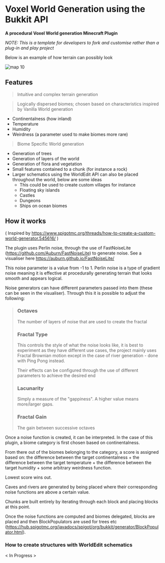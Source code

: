 # Voxel World Generation using the Bukkit API 

**A procedural Voxel World generation Minecraft Plugin** 

*NOTE: This is a template for developers to fork and customise rather than a plug-in and play project* 

Below is an example of how terrain can possibly look 

![map 10](https://github.com/Sujan-Naik/Minecraft-World-Generation/assets/125016948/6179db7d-dfdd-4281-affc-d096ffc3ab2a)

## Features
> Intuitive and complex terrain generation

> Logically dispersed biomes; chosen based on characteristics inspired by Vanilla World generation
- Continentalness (how inland)
- Temperature
- Humidity
- Weirdness (a parameter used to make biomes more rare)

> Biome Specific World generation
- Generation of trees
- Generation of layers of the world
- Generation of flora and vegetation
- Small features contained to a chunk (for instance a rock)
- Larger schematics using the WorldEdit API can also be placed throughout the world, below are some ideas
  - This could be used to create custom villages for instance
  - Floating sky islands
  - Castles
  - Dungeons
  - Ships on ocean biomes
  

## How it works 
( Inspired by https://www.spigotmc.org/threads/how-to-create-a-custom-world-generator.545616/ )

The plugin uses Perlin noise, through the use of FastNoiseLite (https://github.com/Auburn/FastNoiseLite) to generate noise. See a visualiser here https://auburn.github.io/FastNoiseLite/ 

This noise parameter is a value from -1 to 1. Perlin noise is a type of gradient noise meaning it is effective at procedurally generating terrain that looks smooth and appears logical. 

Noise generators can have different parameters passed into them (these can be seen in the visualiser). Through this it is possible to adjust the following:
>
> ### Octaves
> The number of layers of noise that are used to create the fractal
>
> ### Fractal Type
> This controls the style of what the noise looks like, it is best to experiment as they have different use cases, the project mainly uses Fractal Brownian motion except in the case of river generation - done with Ping Pong instead. 
>
> Their effects can be configured through the use of different parameters to achieve the desired end 
>
> ### Lacunarity 
> Simply a measure of the "gappiness". A higher value means more/larger gaps. 
>
> ### Fractal Gain
> The gain between successive octaves


Once a noise function is created, it can be interpreted. In the case of this plugin, a biome category is first chosen based on continentalness.

From there out of the biomes belonging to the category, a score is assigned based on:
  the difference between the target continentalness + the difference between the target temperature + the difference between the target humidity + some arbitrary weirdness function.

Lowest score wins out. 

Caves and rivers are generated by being placed where their corresponding noise functions are above a certain value. 

Chunks are built entirely by iterating through each block and placing blocks at this point. 

Once the noise functions are computed and biomes delegated, blocks are placed and then BlockPopulators are used for trees etc (https://hub.spigotmc.org/javadocs/spigot/org/bukkit/generator/BlockPopulator.html).

### How to create structures with WorldEdit schematics
< In Progress > 









